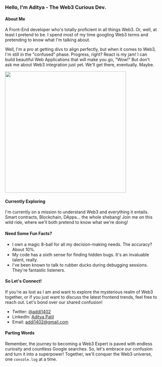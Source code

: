 ### Hello, I'm Aditya - The Web3 Curious Dev.

#### About Me

A Front-End developer who's totally proficient in all things Web3. Or, well, at least I pretend to be. I spend most of my time googling Web3 terms and pretending to know what I'm talking about.

Well, I'm a pro at getting divs to align perfectly, but when it comes to Web3, I'm still in the "confused" phase. Progress, right? React is my jam! I can build beautiful Web Applications that will make you go, "Wow!" But don't ask me about Web3 integration just yet. We'll get there, eventually. Maybe.

<img src = "https://github-readme-stats.vercel.app/api?username=addi1402&theme=vue&show_icons=true&size=100" width = 400>

#### Currently Exploring

I'm currently on a mission to understand Web3 and everything it entails. Smart contracts, Blockchain, DApps... the whole shebang! Join me on this wild ride, where we'll both pretend to know what we're doing!

#### Need Some Fun Facts?

- I own a magic 8-ball for all my decision-making needs. The accuracy? About 10%.
- My code has a sixth sense for finding hidden bugs. It's an invaluable talent, really.
- I've been known to talk to rubber ducks during debugging sessions. They're fantastic listeners.

#### So Let's Connect!

If you're as lost as I am and want to explore the mysterious realm of Web3 together, or if you just want to discuss the latest frontend trends, feel free to reach out. Let's bond over our shared confusion!

- Twitter: [@addi1402](https://twitter.com/addi1402)
- LinkedIn: [Aditya Patil](https://www.linkedin.com/in/addi1402)
- Email: addi1402@gmail.com

#### Parting Words

Remember, the journey to becoming a Web3 Expert is paved with endless curiosity and countless Google searches. So, let's embrace our confusion and turn it into a superpower! Together, we'll conquer the Web3 universe, one `console.log` at a time.
